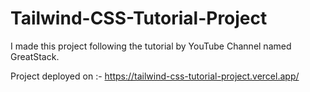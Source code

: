 # Tailwind-CSS-Tutorial-Project  

I made this project following the tutorial by YouTube Channel named GreatStack.  

Project deployed on :- https://tailwind-css-tutorial-project.vercel.app/
